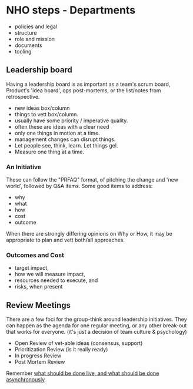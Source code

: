 # NHO steps - Departments

* policies and legal
* structure
* role and mission
* documents
* tooling

## Leadership board

Having a leadership board is as important as a team's scrum board, Product's 'idea board', ops post-mortems, or the list/notes from retrospective.  


* new ideas box/column
* things to vett box/column.
 * usually have some priority / imperative quality.
 * often these are ideas with a clear need
* only one things in motion at a time.
 * management changes can disrupt things.  
 * Let people see, think, learn.  Let things gel.  
 * Measure one thing at a time. 

### An Initiative

These can follow the "PRFAQ" format, of pitching the change and 'new world', followed by Q&A items.  Some good items to address:

* why
* what
* how
* cost
* outcome

When there are strongly differing opinions on Why or How, it may be appropriate to plan and vett both/all approaches.

### Outcomes and Cost

* target impact, 
* how we will measure impact, 
* resources needed to execute, and 
* risks, when present

## Review Meetings

There are a few foci for the group-think around leadership initiatives.  They can happen as the agenda for one regular meeting, or any other break-out that works for everyone. (it's just a decision of team culture & psychology)

* Open Review of vet-able ideas (consensus, support)
* Prioritization Review (is it really ready)
* In progress Review
* Post Mortem Review

Remember [what should be done live, and what should be done asynchronously](/remote-work.html#meeting-efficiency).